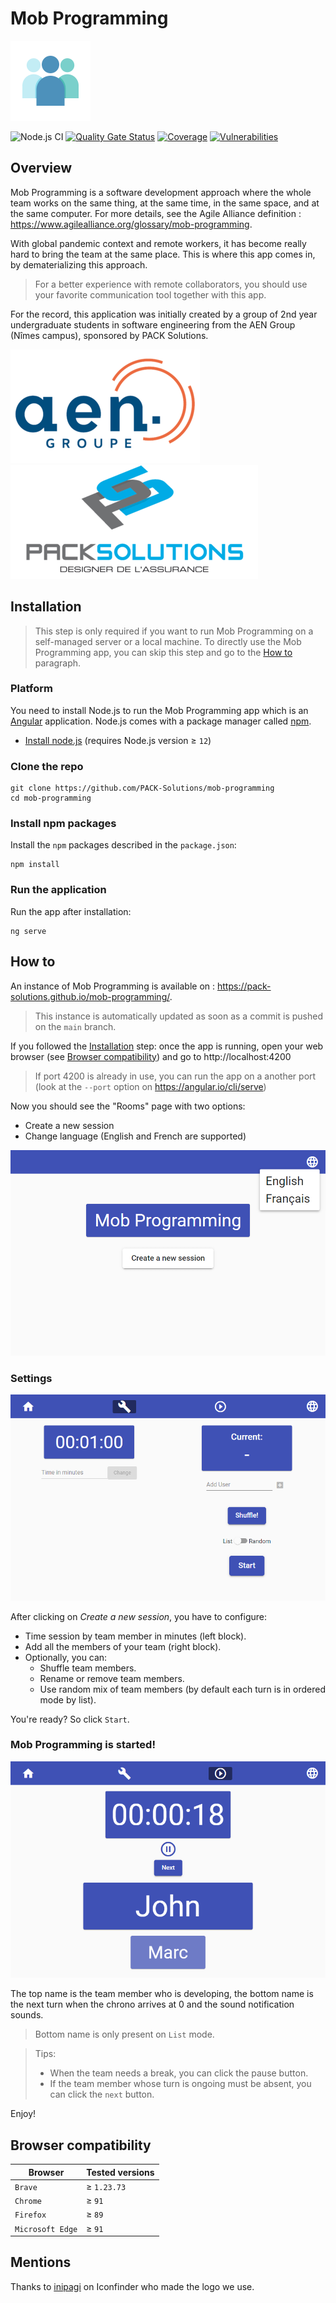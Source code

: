# Mob Programming
![Mob Programming logo](src/assets/icons/icon-128x128.png)

![Node.js CI](https://github.com/PACK-Solutions/mob-programming/workflows/Node.js%20CI/badge.svg)
[![Quality Gate Status](https://sonarcloud.io/api/project_badges/measure?project=PACK-Solutions_mob-programming&metric=alert_status)](https://sonarcloud.io/dashboard?id=PACK-Solutions_mob-programming)
[![Coverage](https://sonarcloud.io/api/project_badges/measure?project=PACK-Solutions_mob-programming&metric=coverage)](https://sonarcloud.io/dashboard?id=PACK-Solutions_mob-programming)
[![Vulnerabilities](https://sonarcloud.io/api/project_badges/measure?project=PACK-Solutions_mob-programming&metric=vulnerabilities)](https://sonarcloud.io/dashboard?id=PACK-Solutions_mob-programming)

## Overview
Mob Programming is a software development approach where the whole team works on the same thing, at the same time, in the same space, and at the same computer. For more details, see the Agile Alliance definition : https://www.agilealliance.org/glossary/mob-programming.

With global pandemic context and remote workers, it has become really hard to bring the team at the same place. This is where this app comes in, by dematerializing this approach.
> For a better experience with remote collaborators, you should use your favorite communication tool together with this app.

For the record, this application was initially created by a group of 2nd year undergraduate students in software engineering from the AEN Group (Nîmes campus), sponsored by PACK Solutions.

[![Groupe AEN](.github/images/groupe-aen-logo.png)](https://www.groupe-aen.info)
[![PACK Solutions](.github/images/pack-solutions-logo.png)](http://www.pack-solutions.com)

## Installation
> This step is only required if you want to run Mob Programming on a self-managed server or a local machine. To directly use the Mob Programming app, you can skip this step and go to the [How to](#how-to) paragraph.

### Platform
You need to install Node.js to run the Mob Programming app which is an [Angular](https://angular.io/) application. Node.js comes with a package manager called [npm](https://www.npmjs.com).
* [Install node.js](https://nodejs.org/download/) (requires Node.js version ≥ `12`)

### Clone the repo
```shell
git clone https://github.com/PACK-Solutions/mob-programming
cd mob-programming
```

### Install npm packages
Install the `npm` packages described in the `package.json`:

```shell
npm install
```

### Run the application
Run the app after installation:

```shell
ng serve
```

## How to
An instance of Mob Programming is available on : https://pack-solutions.github.io/mob-programming/.
> This instance is automatically updated as soon as a commit is pushed on the `main` branch.

If you followed the [Installation](#installation) step: once the app is running, open your web browser (see [Browser compatibility](#browser-compatibility)) and go to http://localhost:4200
> If port 4200 is already in use, you can run the app on a another port (look at the `--port` option on https://angular.io/cli/serve)

Now you should see the "Rooms" page with two options:
* Create a new session
* Change language (English and French are supported)

![Step 1 - Rooms page](.github/images/1-rooms-page.png)

### Settings
![Step 2 - Settings](.github/images/2-settings-page.png)

After clicking on *Create a new session*, you have to configure:
* Time session by team member in minutes (left block).
* Add all the members of your team (right block).
* Optionally, you can:
  * Shuffle team members.
  * Rename or remove team members.
  * Use random mix of team members (by default each turn is in ordered mode by list).

You're ready? So click `Start`.

### Mob Programming is started!
![Step 3 - Running](.github/images/3-running-page.png)

The top name is the team member who is developing, the bottom name is the next turn when the chrono arrives at 0 and the sound notification sounds.
> Bottom name is only present on `List` mode.

> Tips:
> - When the team needs a break, you can click the pause button.
> - If the team member whose turn is ongoing must be absent, you can click the `next` button.

Enjoy!

## Browser compatibility
| Browser | Tested versions |
| ------- | ------------------ |
| `Brave` | ≥ `1.23.73` |
| `Chrome` | ≥ `91` |
| `Firefox` | ≥ `89` |
| `Microsoft Edge` | ≥ `91` |

## Mentions
Thanks to [inipagi](https://www.iconfinder.com/inipagi) on Iconfinder who made the logo we use.
